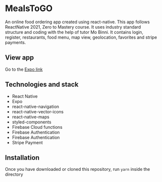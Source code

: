 # MealsToGO
An online food ordering app created using react-native. This app follows ReactNative 2021, Zero to Mastery course. It uses industry standard structure and coding with the help of tutor Mo Binni. It contains login, register, restaurants, food menu, map view, geolocation, favorites and stripe payments.


## View app
Go to the [Expo link](https://expo.io/@jasimpicme/projects/MealsToGo)


## Technologies and stack
- React Native
- Expo
- react-native-navigation
- react-native-vector-icons
- react-native-maps
- styled-components
- Firebase Cloud functions
- Firebase Authentication
- Firebase Authentication
- Stripe Payment


## Installation
Once you have downloaded or cloned this repository, run `yarn` inside the directory


